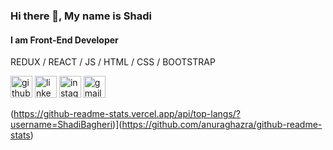 ### Hi there 👋, My name is Shadi 
#### I am Front-End Developer



REDUX / REACT / JS / HTML / CSS / BOOTSTRAP 


[<img src='https://cdn.jsdelivr.net/npm/simple-icons@3.0.1/icons/github.svg' alt='github' height='35'>](https://github.com/https://github.com/ShadiBagheri)               [<img src='https://cdn.jsdelivr.net/npm/simple-icons@3.0.1/icons/linkedin.svg' alt='linkedin' height='35'>](https://www.linkedin.com/in/https://www.linkedin.com/in/shadi-bagheri/)               [<img src='https://cdn.jsdelivr.net/npm/simple-icons@3.0.1/icons/instagram.svg' alt='instagram' height='35'>](https://www.instagram.com/https://www.instagram.com/_shadi.code_/)               [<img src='https://cdn.jsdelivr.net/npm/simple-icons@3.0.1/icons/gmail.svg' alt='gmail' height='35'>](https://shadibagheri80@gmail.com)  

(https://github-readme-stats.vercel.app/api/top-langs/?username=ShadiBagheri)](https://github.com/anuraghazra/github-readme-stats)
